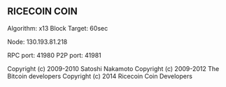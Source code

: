 RICECOIN COIN
-------------
Algorithm: x13
Block Target: 60sec

Node: 130.193.81.218

RPC port: 41980
P2P port: 41981


Copyright (c) 2009-2010 Satoshi Nakamoto
Copyright (c) 2009-2012 The Bitcoin developers
Copyright (c) 2014 Ricecoin Coin Developers